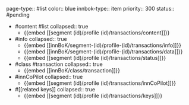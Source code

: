 page-type:: #list
color:: blue
innbok-type:: item
priority:: 300
status:: #pending

- #content #list
  collapsed:: true
	- {{embed [[segment (id)/profile (id)/transactions/content]]}}
- #info
  collapsed:: true
	- {{embed [[innBoK/segment-(id)/profile-(id)/transactions/info]]}}
	- {{embed [[innBoK/segment-(id)/profile-(id)/transactions/data]]}}
	- {{embed [[segment (id)/profile (id)/transactions/status]]}}
- #class #transaction
  collapsed:: true
	- {{embed [[innBoK/class/transaction]]}}
- #innCoPilot
  collapsed:: true
	- {{embed [[segment (id)/profile (id)/transactions/innCoPilot]]}}
- #[[related keys]]
  collapsed:: true
	- {{embed [[segment (id)/profile (id)/transactions/keys]]}}


